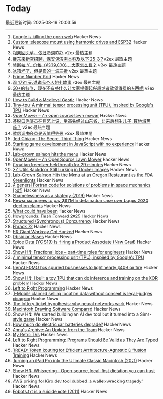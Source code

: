 # Today

最近更新时间: 2025-08-19 20:03:56

--- 
1. [Google is killing the open web](https://wok.oblomov.eu/tecnologia/google-killing-open-web/) Hacker News
2. [Custom telescope mount using harmonic drives and ESP32](https://www.svendewaerhert.com/blog/telescope-mount/) Hacker News
3. [相亲回头草，依旧冷淡咋办](https://www.v2ex.com/t/1153426) v2ex 最热主题
4. [胖东来新店招聘，保安保洁需本科及以下 25 岁?](https://www.v2ex.com/t/1153359) v2ex 最热主题
5. [特斯拉 YL 价格（¥339,000），大家怎么看？](https://www.v2ex.com/t/1153352) v2ex 最热主题
6. [冰箱坏了，但是修的一波三折](https://www.v2ex.com/t/1153340) v2ex 最热主题
7. [Prime Number Grid](https://susam.net/primegrid.html) Hacker News
8. [观 1781 天,说说我个人的小故事](https://www.v2ex.com/t/1153375) v2ex 最热主题
9. [30+的各位，现在还有些什么让大家提得起兴趣或者欲望消费的东西呢](https://www.v2ex.com/t/1153371) v2ex 最热主题
10. [How to Build a Medieval Castle](https://archaeology.org/issues/september-october-2025/features/how-to-build-a-medieval-castle/) Hacker News
11. [Tiny-tpu: A minimal tensor processing unit (TPU), inspired by Google's TPU](https://github.com/tiny-tpu-v2/tiny-tpu) Hacker News
12. [OpenMower – An open source lawn mower](https://github.com/ClemensElflein/OpenMower) Hacker News
13. [某脱口秀演员在综艺上说，坐高铁经过山东省，出来后想生儿子, 算地域黑吗？](https://www.v2ex.com/t/1153339) v2ex 最热主题
14. [微信读书会员是否值得购买](https://www.v2ex.com/t/1153337) v2ex 最热主题
15. [Ted Chiang: The Secret Third Thing](https://linch.substack.com/p/ted-chiang-review) Hacker News
16. [Starting game development in JavaScript with no experience](https://jslegenddev.substack.com/p/how-to-start-making-games-in-javascript) Hacker News
17. [Lab-grown salmon hits the menu](https://www.smithsonianmag.com/smart-news/lab-grown-salmon-hits-the-menu-at-an-oregon-restaurant-as-the-fda-greenlights-the-cell-cultured-product-180986769/) Hacker News
18. [OpenMower – An Open Source Lawn Mower](https://github.com/ClemensElflein/OpenMower) Hacker News
19. [Croatian freediver held breath for 29 minutes](https://divernet.com/scuba-news/freediving/how-croatian-freediver-held-breath-for-29-minutes/) Hacker News
20. [XZ Utils Backdoor Still Lurking in Docker Images](https://www.binarly.io/blog/persistent-risk-xz-utils-backdoor-still-lurking-in-docker-images) Hacker News
21. [Lab-Grown Salmon Hits the Menu at an Oregon Restaurant as the FDA Greenlights](https://www.smithsonianmag.com/smart-news/lab-grown-salmon-hits-the-menu-at-an-oregon-restaurant-as-the-fda-greenlights-the-cell-cultured-product-180986769/) Hacker News
22. [A general Fortran code for solutions of problems in space mechanics [pdf]](https://jonathanadams.pro/blog-articles/Nasa-Fortran-Code-1963.pdf) Hacker News
23. [Shamelessness as a strategy (2019)](https://nadia.xyz/shameless) Hacker News
24. [Newsmax agrees to pay $67M in defamation case over bogus 2020 election claims](https://apnews.com/article/dominion-voting-newsmax-defamation-trump-2020-3b2366dfdae3a8432afe822bf14fe1ef) Hacker News
25. [What could have been](https://coppolaemilio.com/entries/what-could-have-been/) Hacker News
26. [Newgrounds: Flash Forward 2025](https://www.newgrounds.com/bbs/topic/1542140) Hacker News
27. [Structured (Synchronous) Concurrency](https://fsantanna.github.io/sc.html) Hacker News
28. [Phrack 72](https://phrack.org/issues/72/1) Hacker News
29. [HR Giant Workday Got Hacked](https://gizmodo.com/hr-giant-workday-got-hacked-2000644474) Hacker News
30. [Obsidian Bases](https://help.obsidian.md/bases) Hacker News
31. [Spice Data (YC S19) Is Hiring a Product Associate (New Grad)](https://www.ycombinator.com/companies/spice-data/jobs/RJz1peY-product-associate-new-grad) Hacker News
32. [Show HN: Fractional jobs – part-time roles for engineers](https://www.fractionaljobs.io) Hacker News
33. [A minimal tensor processing unit (TPU), inspired by Google's TPU](https://github.com/tiny-tpu-v2/tiny-tpu) Hacker News
34. [GenAI FOMO has spurred businesses to light nearly $40B on fire](https://www.theregister.com/2025/08/18/generative_ai_zero_return_95_percent/) Hacker News
35. [Show HN: I built a toy TPU that can do inference and training on the XOR problem](https://www.tinytpu.com) Hacker News
36. [Left to Right Programming](https://graic.net/p/left-to-right-programming) Hacker News
37. [T-Mobile claimed selling location data without consent is legal–judges disagree](https://arstechnica.com/tech-policy/2025/08/t-mobile-claimed-selling-location-data-without-consent-is-legal-judges-disagree/) Hacker News
38. [The lottery ticket hypothesis: why neural networks work](https://nearlyright.com/how-ai-researchers-accidentally-discovered-that-everything-they-thought-about-learning-was-wrong/) Hacker News
39. [Macintosh Drawing Software Compared](https://blog.gingerbeardman.com/2021/04/24/macintosh-drawing-software-compared/) Hacker News
40. [Show HN: We started building an AI dev tool but it turned into a Sims-style game](https://www.youtube.com/watch?v=sRPnX_f2V_c) Hacker News
41. [How much do electric car batteries degrade?](https://www.sustainabilitybynumbers.com/p/electric-car-battery-degradation) Hacker News
42. [Anna's Archive: An Update from the Team](https://annas-archive.org/blog/an-update-from-the-team.html) Hacker News
43. [My Retro TVs](https://www.myretrotvs.com/) Hacker News
44. [Left to Right Programming: Programs Should Be Valid as They Are Typed](https://graic.net/p/left-to-right-programming) Hacker News
45. [TREAD: Token Routing for Efficient Architecture-Agnostic Diffusion Training](https://arxiv.org/abs/2501.04765) Hacker News
46. [Turning an iPad Pro into the Ultimate Classic Macintosh (2021)](https://blog.gingerbeardman.com/2021/04/17/turning-an-ipad-pro-into-the-ultimate-classic-macintosh/) Hacker News
47. [Show HN: Whispering – Open-source, local-first dictation you can trust](https://github.com/epicenter-so/epicenter/tree/main/apps/whispering) Hacker News
48. [AWS pricing for Kiro dev tool dubbed 'a wallet-wrecking tragedy'](https://www.theregister.com/2025/08/18/aws_updated_kiro_pricing/) Hacker News
49. [Robots.txt is a suicide note (2011)](https://wiki.archiveteam.org/index.php/Robots.txt) Hacker News
